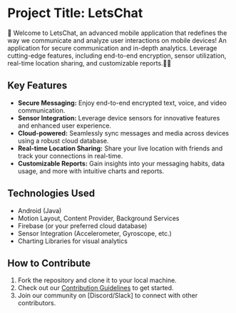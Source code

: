 # Project Title: LetsChat

🚀 Welcome to LetsChat, an advanced mobile application that redefines the way we communicate and analyze user interactions on mobile devices!
An application for secure communication and in-depth analytics. Leverage cutting-edge features, including end-to-end encryption, sensor utilization, real-time location sharing, and customizable reports.📱✨

## Key Features
- **Secure Messaging:** Enjoy end-to-end encrypted text, voice, and video communication.
- **Sensor Integration:** Leverage device sensors for innovative features and enhanced user experience.
- **Cloud-powered:** Seamlessly sync messages and media across devices using a robust cloud database.
- **Real-time Location Sharing:** Share your live location with friends and track your connections in real-time.
- **Customizable Reports:** Gain insights into your messaging habits, data usage, and more with intuitive charts and reports.

## Technologies Used
- Android (Java)
- Motion Layout, Content Provider, Background Services
- Firebase (or your preferred cloud database)
- Sensor Integration (Accelerometer, Gyroscope, etc.)
- Charting Libraries for visual analytics

## How to Contribute
1. Fork the repository and clone it to your local machine.
2. Check out our [Contribution Guidelines](link-to-guidelines) to get started.
3. Join our community on [Discord/Slack] to connect with other contributors.


